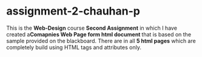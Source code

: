 # assignment-2-chauhan-p

This is the <b>Web-Design</b> course <b>Second Assignment</b> in which I have created a<b>Comapnies Web Page form html document </b>
that is based on the sample provided on the blackboard. There are in all <b>5 html pages</b>
which are completely build using HTML tags and attributes only.

